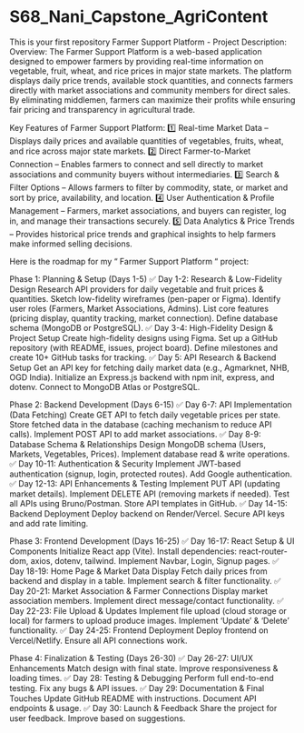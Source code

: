 # S68_Nani_Capstone_AgriContent
This is your first repository
Farmer Support Platform - Project Description:
Overview:
The Farmer Support Platform is a web-based application designed to empower farmers by providing real-time information on vegetable, fruit, wheat, and rice prices in major state markets. The platform displays daily price trends, available stock quantities, and connects farmers directly with market associations and community members for direct sales. By eliminating middlemen, farmers can maximize their profits while ensuring fair pricing and transparency in agricultural trade.

Key Features of Farmer Support Platform:
1️⃣ Real-time Market Data – Displays daily prices and available quantities of vegetables, fruits, wheat, and rice across major state markets.
2️⃣ Direct Farmer-to-Market Connection – Enables farmers to connect and sell directly to market associations and community buyers without intermediaries.
3️⃣ Search & Filter Options – Allows farmers to filter by commodity, state, or market and sort by price, availability, and location.
4️⃣ User Authentication & Profile Management – Farmers, market associations, and buyers can register, log in, and manage their transactions securely.
5️⃣ Data Analytics & Price Trends – Provides historical price trends and graphical insights to help farmers make informed selling decisions. 

Here is the roadmap for my “ Farmer Support Platform “ project:

Phase 1: Planning & Setup (Days 1-5)
✅ Day 1-2: Research & Low-Fidelity Design
Research API providers for daily vegetable and fruit prices & quantities.
Sketch low-fidelity wireframes (pen-paper or Figma).
Identify user roles (Farmers, Market Associations, Admins).
List core features (pricing display, quantity tracking, market connection).
Define database schema (MongoDB or PostgreSQL).
✅ Day 3-4: High-Fidelity Design & Project Setup
Create high-fidelity designs using Figma.
Set up a GitHub repository (with README, issues, project board).
Define milestones and create 10+ GitHub tasks for tracking.
✅ Day 5: API Research & Backend Setup
Get an API key for fetching daily market data (e.g., Agmarknet, NHB, OGD India).
Initialize an Express.js backend with npm init, express, and dotenv.
Connect to MongoDB Atlas or PostgreSQL.

Phase 2: Backend Development (Days 6-15)
✅ Day 6-7: API Implementation (Data Fetching)
Create GET API to fetch daily vegetable prices per state.
Store fetched data in the database (caching mechanism to reduce API calls).
Implement POST API to add market associations.
✅ Day 8-9: Database Schema & Relationships
Design MongoDB schema (Users, Markets, Vegetables, Prices).
Implement database read & write operations.
✅ Day 10-11: Authentication & Security
Implement JWT-based authentication (signup, login, protected routes).
Add Google authentication.
✅ Day 12-13: API Enhancements & Testing
Implement PUT API (updating market details).
Implement DELETE API (removing markets if needed).
Test all APIs using Bruno/Postman.
Store API templates in GitHub.
✅ Day 14-15: Backend Deployment
Deploy backend on Render/Vercel.
Secure API keys and add rate limiting.

Phase 3: Frontend Development (Days 16-25)
✅ Day 16-17: React Setup & UI Components
Initialize React app (Vite).
Install dependencies: react-router-dom, axios, dotenv, tailwind.
Implement Navbar, Login, Signup pages.
✅ Day 18-19: Home Page & Market Data Display
Fetch daily prices from backend and display in a table.
Implement search & filter functionality.
✅ Day 20-21: Market Association & Farmer Connections
Display market association members.
Implement direct message/contact functionality.
✅ Day 22-23: File Upload & Updates
Implement file upload (cloud storage or local) for farmers to upload produce images.
Implement ‘Update’ & ‘Delete’ functionality.
✅ Day 24-25: Frontend Deployment
Deploy frontend on Vercel/Netlify.
Ensure all API connections work.

Phase 4: Finalization & Testing (Days 26-30)
✅ Day 26-27: UI/UX Enhancements
Match design with final state.
Improve responsiveness & loading times.
✅ Day 28: Testing & Debugging
Perform full end-to-end testing.
Fix any bugs & API issues.
✅ Day 29: Documentation & Final Touches
Update GitHub README with instructions.
Document API endpoints & usage.
✅ Day 30: Launch & Feedback
Share the project for user feedback.
Improve based on suggestions.


